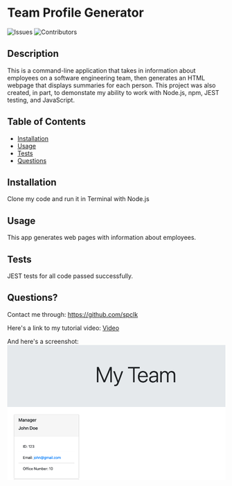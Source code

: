 # Team Profile Generator
![Issues](https://img.shields.io/github/issues/spclk/Note-Taker)
![Contributors](https://img.shields.io/badge/Contributors-1-green)
  ## Description
  This is a command-line application that takes in information about employees on a software engineering team, then generates an HTML webpage that displays summaries for each person.
  This project was also created, in part, to demonstate my ability to work with Node.js, npm, JEST testing, and JavaScript.   
## Table of Contents 
  * [Installation](#installation)
  * [Usage](#usage)
  * [Tests](#tests)
  * [Questions](#questions)
  ## Installation 
  Clone my code and run it in Terminal with Node.js
  ## Usage 
  This app generates web pages with information about employees.
  ## Tests
  JEST tests for all code passed successfully.
  ## Questions? 
  Contact me through: https://github.com/spclk

  Here's a link to my tutorial video:
  [Video](https://drive.google.com/file/d/1PqxUW185r3zA9wLl6Ue2tT5UCuLf38kA/view)

  And here's a screenshot:
  ![screenshot](My-Team.png)
